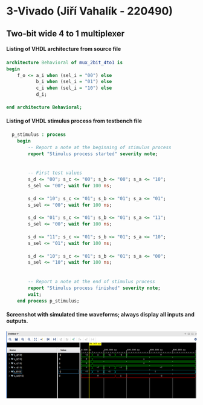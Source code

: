 # 3-Vivado (Jiří Vahalík - 220490)

## Two-bit wide 4 to 1 multiplexer

#### Listing of VHDL architecture from source file

```vhdl
architecture Behavioral of mux_2bit_4to1 is
begin
    f_o <= a_i when (sel_i = "00") else
           b_i when (sel_i = "01") else
           c_i when (sel_i = "10") else
           d_i;       

end architecture Behavioral;
```

#### Listing of VHDL stimulus process from testbench file

```vhdl
  p_stimulus : process
    begin
        -- Report a note at the beginning of stimulus process
        report "Stimulus process started" severity note;


        -- First test values
        s_d <= "00"; s_c <= "00"; s_b <= "00"; s_a <= "10"; 
        s_sel <= "00"; wait for 100 ns;
        
        s_d <= "10"; s_c <= "01"; s_b <= "01"; s_a <= "01"; 
        s_sel <= "00"; wait for 100 ns;
        
        s_d <= "01"; s_c <= "01"; s_b <= "01"; s_a <= "11"; 
        s_sel <= "00"; wait for 100 ns;
        
        s_d <= "11"; s_c <= "01"; s_b <= "01"; s_a <= "10"; 
        s_sel <= "01"; wait for 100 ns;
        
        s_d <= "10"; s_c <= "01"; s_b <= "01"; s_a <= "00"; 
        s_sel <= "10"; wait for 100 ns;
      

        -- Report a note at the end of stimulus process
        report "Stimulus process finished" severity note;
        wait;
    end process p_stimulus;
```

#### Screenshot with simulated time waveforms; always display all inputs and outputs.

![Sim](Images/Sim.PNG)

[Vivado tutorial]: https://github.com/Vahjir/Digital-electronics-1/blob/main/Labs/03-vivado/tutorial.md

